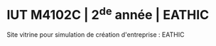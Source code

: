 # IUT M4102C | 2<sup>de</sup> année | EATHIC
Site vitrine pour simulation de création d'entreprise : EATHIC 